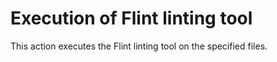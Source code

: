 # Execution of Flint linting tool

This action executes the Flint linting tool on the specified files.
